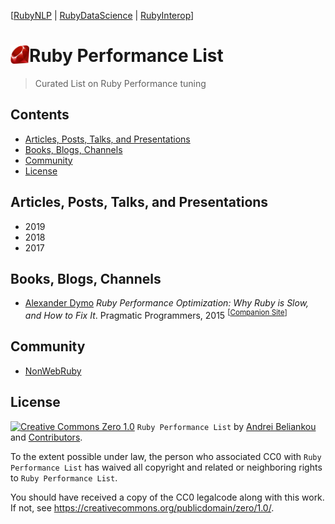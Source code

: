 [[RubyNLP](https://github.com/arbox/nlp-with-ruby) |
 [RubyDataScience](https://github.com/arbox/data-science-with-ruby) |
 [RubyInterop](https://github.com/arbox/ruby-interoperability)]

# Ruby Performance List [<img src="ruby.jpg" align="left" width="30px" height="30px" />][ruby]

> Curated List on Ruby Performance tuning

<!-- nodoc -->
## Contents

<!-- toc -->

- [Articles, Posts, Talks, and Presentations](#articles-posts-talks-and-presentations)
- [Books, Blogs, Channels](#books-blogs-channels)
- [Community](#community)
- [License](#license)

<!-- tocstop -->

<!-- doc -->

## Articles, Posts, Talks, and Presentations

- 2019
- 2018
- 2017

## Books, Blogs, Channels

- [Alexander Dymo](https://twitter.com/alexander_dymo)
  _Ruby Performance Optimization: Why Ruby is Slow, and How to Fix It_.
  Pragmatic Programmers, 2015
  <sup>[[Companion Site](http://ruby-performance-book.com)]</sup>

## Community

- [NonWebRuby](https://twitter.com/NonWebRuby)

## License

[![Creative Commons Zero 1.0](http://mirrors.creativecommons.org/presskit/buttons/80x15/svg/cc-zero.svg)](https://creativecommons.org/publicdomain/zero/1.0/)
`Ruby Performance List` by [Andrei Beliankou](https://github.com/arbox) and
[Contributors][contributors].

To the extent possible under law, the person who associated CC0 with
`Ruby Performance List` has waived all copyright and related or neighboring rights
to `Ruby Performance List`.

You should have received a copy of the CC0 legalcode along with this
work. If not, see <https://creativecommons.org/publicdomain/zero/1.0/>.

<!--- Links --->
[ruby]: https://www.ruby-lang.org/en/
[awesome]: https://github.com/sindresorhus/awesome/blob/master/awesome.md
[change-pr]: https://github.com/RichardLitt/knowledge/blob/master/github/amending-a-commit-guide.md
[ml]: https://en.wikipedia.org/wiki/Machine_learning
[ds-with-ruby]: https://github.com/arbox/data-science-with-ruby
[contributors]: https://github.com/arbox/machine-learning-with-ruby/graphs/contributors
[sciruby]: https://github.com/sciruby
[ai]: https://en.wikipedia.org/wiki/Artificial_intelligence
[cs]: https://en.wikipedia.org/wiki/Computational_science
[fe]: https://en.wikipedia.org/wiki/Feature_engineering
[ts]: https://en.wikipedia.org/wiki/Test_set
